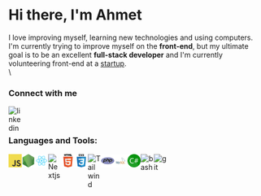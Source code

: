 # Hi there, I'm **Ahmet**

I love improving myself, learning new technologies and using computers.\
I'm currently trying to improve myself on the **front-end**, but my ultimate goal is to be an excellent **full-stack developer** and I'm currently volunteering front-end at a [startup](https://www.socialart.app/).\
\

### Connect with me

[<img align="left" alt="linkedin" width="26px" src="https://cdn-icons-png.flaticon.com/512/174/174857.png"/>][linkedin]
</br></br>

### Languages and Tools:

<img align="left" alt="Javascript" width="26px" src="https://raw.githubusercontent.com/github/explore/80688e429a7d4ef2fca1e82350fe8e3517d3494d/topics/javascript/javascript.png"/>
<img align="left" alt="Nodejs" width="26px" src="https://raw.githubusercontent.com/github/explore/80688e429a7d4ef2fca1e82350fe8e3517d3494d/topics/nodejs/nodejs.png"/>
<img align="left" alt="React" width="26px" src="https://raw.githubusercontent.com/github/explore/80688e429a7d4ef2fca1e82350fe8e3517d3494d/topics/react/react.png"/>
<img align="left" alt="Nextjs" width="26px" src="https://www.rlogical.com/wp-content/uploads/2021/08/Rlogical-Blog-Images-thumbnail.png"/>
<img align="left" alt="Html5" width="26px" src="https://raw.githubusercontent.com/github/explore/80688e429a7d4ef2fca1e82350fe8e3517d3494d/topics/html/html.png"/>
<img align="left" alt="Css" width="26px" src="https://raw.githubusercontent.com/github/explore/80688e429a7d4ef2fca1e82350fe8e3517d3494d/topics/css/css.png"/>
<img align="left" alt="Tailwind" width="26px" src="https://cdn.icon-icons.com/icons2/2107/PNG/512/file_type_tailwind_icon_130128.png"/>
<img align="left" alt="Php" width="26px" src="https://raw.githubusercontent.com/github/explore/80688e429a7d4ef2fca1e82350fe8e3517d3494d/topics/php/php.png"/>
<img align="left" alt="Mysql" width="26px" src="https://raw.githubusercontent.com/github/explore/80688e429a7d4ef2fca1e82350fe8e3517d3494d/topics/mysql/mysql.png"/>
<img align="left" alt="C#" width="26px" src="https://raw.githubusercontent.com/github/explore/80688e429a7d4ef2fca1e82350fe8e3517d3494d/topics/csharp/csharp.png"/>
<img align="left" alt="bash" width="26px" src="https://raw.githubusercontent.com/jmnote/z-icons/master/svg/bash.svg"/>
<img align="left" alt="git" width="26px" src="https://raw.githubusercontent.com/jmnote/z-icons/master/svg/git.svg"/>




[linkedin]: https://www.linkedin.com/in/ahmet-ali-%C3%B6zdemir-533aa4101/
